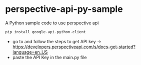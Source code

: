 # perspective-api-py-sample
A Python sample code to use perspective api

```python
pip install google-api-python-client 
```
* go to and follow the steps to get API key -> https://developers.perspectiveapi.com/s/docs-get-started?language=en_US
* paste the API Key in the main.py file
